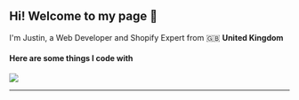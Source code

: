 ## Hi! Welcome to my page 👋
I'm Justin, a Web Developer and Shopify Expert from 🇬🇧 <strong> United Kingdom </strong>

#### Here are some things I code with
<img src="https://github.com/MarikIshtar007/MarikIshtar007/raw/master/images/js.svg">
<hr>

<!--
**justin-0/justin-0** is a ✨ _special_ ✨ repository because its `README.md` (this file) appears on your GitHub profile.

Here are some ideas to get you started:

- 🔭 I’m currently working on ...
- 🌱 I’m currently learning ...
- 👯 I’m looking to collaborate on ...
- 🤔 I’m looking for help with ...
- 💬 Ask me about ...
- 📫 How to reach me: ...
- 😄 Pronouns: ...
- ⚡ Fun fact: ...
-->
